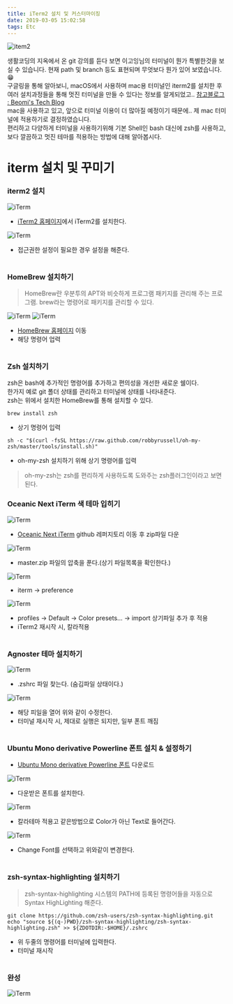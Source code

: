 ```yaml
---
title: iTerm2 설치 및 커스터마이징
date: 2019-03-05 15:02:58
tags: Etc
---
```



![item2](images/etc/iTerm2.jpg)

생활코딩의 지옥에서 온 git 강의를 듣다 보면 이고잉님의 터미널이 뭔가 특별한것을 보실 수 있습니다.
현재 path 및 branch 등도 표현되며 무엇보다 뭔가 있어 보였습니다.😁<br>
구글링을 통해 알아보니, macOS에서 사용하며 mac용 터미널인 iterm2를 설치한 후 여러 설치과정들을 통해 멋진 터미널을 만들 수 있다는 정보를 알게되었고..  [참고블로그 : Beomi's Tech Blog](https://beomi.github.io/2017/07/07/Beautify-ZSH/)     
mac을 사용하고 있고, 앞으로 터미널 이용이 더 많아질 예정이기 때문에.. 제 mac 터미널에 적용하기로 결정하였습니다.<br>
편리하고 다양하게 터미널을 사용하기위해 기본 Shell인 bash 대신에 zsh를 사용하고, 보다 깔끔하고 멋진 테마를 적용하는 방법에 대해 알아봅시다.

# iterm 설치 및 꾸미기

### iterm2 설치
![iTerm](images/etc/iTerm01.png)
- [iTerm2 홈페이지](https://www.iterm2.com/downloads.html)에서 iTerm2를 설치한다.

![iTerm](images/etc/iTerm02.png)
- 접근권한 설정이 필요한 경우 설정을 해준다.
<br><br>

### HomeBrew 설치하기
> HomeBrew란 우분투의 APT와 비슷하게 프로그램 패키지를 관리해 주는 프로그램.
brew라는 명령어로 패키지를 관리할 수 있다.

![iTerm](images/etc/iTerm03.png)
![iTerm](images/etc/iTerm04.png)
- [HomeBrew 홈페이지](https://brew.sh/) 이동 
- 해당 명령어 업력
<br><br>

### Zsh 설치하기
zsh은 bash에 추가적인 명령어를 추가하고 편의성을 개선한 새로운 쉘이다.   
한가지 예로 git 폴더 상태를 관리하고 터미널에 상태를 나타내준다.    
zsh는 위에서 설치한 HomeBrew를 통해 설치할 수 있다.
```
brew install zsh
```
- 상기 명령어 입력

```
sh -c "$(curl -fsSL https://raw.github.com/robbyrussell/oh-my-zsh/master/tools/install.sh)"

```
- oh-my-zsh 설치하기 위해 상기 명령어를 입력

> oh-my-zsh는 zsh를 편리하게 사용하도록 도와주는 zsh플러그인이라고 보면된다.

### Oceanic Next iTerm 색 테마 입히기
![iTerm](images/etc/iTerm05.png)
- [Oceanic Next iTerm](https://github.com/mhartington/oceanic-next-iterm) github 레퍼지토리 이동 후 zip파일 다운

![iTerm](images/etc/iTerm06.png)
- master.zip 파일의 압축을 푼다.(상기 파일목록을 확인한다.)

![iTerm](images/etc/iTerm07.png)
- iterm → preference

![iTerm](images/etc/iTerm08.png)
- profiles → Default → Color presets... → import 상기파일 추가 후 적용
- iTerm2 재시작 시, 칼라적용
<br><br>

### Agnoster 테마 설치하기
![iTerm](images/etc/iTerm09.png)
- .zshrc 파일 찾는다. (숨김파일 상태이다.)

![iTerm](images/etc/iTerm10.png)
- 해당 피일을 열어 위와 같이 수정한다.
- 터미널 재시작 시, 제대로 실행은 되지만, 일부 폰트 깨짐
<br><br>

### Ubuntu Mono derivative Powerline 폰트 설치 & 설정하기
- [Ubuntu Mono derivative Powerline 폰트](https://beomi.github.io/others/Ubuntu_Mono_derivative_Powerline.ttf) 다운로드

![iTerm](images/etc/iTerm12.png)
- 다운받은 폰트를 설치한다.

![iTerm](images/etc/iTerm11.png)
- 칼라테마 적용고 같은방법으로 Color가 아닌 Text로 들어간다.

![iTerm](images/etc/iTerm13.png)
- Change Font를 선택하고 위와같이 변경한다.
<br><br>
 
### zsh-syntax-highlighting 설치하기
>zsh-syntax-highlighting 시스템의 PATH에 등록된 명령어들을 자동으로 Syntax HighLighting 해준다.

```
git clone https://github.com/zsh-users/zsh-syntax-highlighting.git
echo "source ${(q-)PWD}/zsh-syntax-highlighting/zsh-syntax-highlighting.zsh" >> ${ZDOTDIR:-$HOME}/.zshrc
```
- 위 두줄의 명령어를 터미널에 입력한다.
- 터미널 재시작
<br><br>

### 완성
![iTerm](images/etc/iTerm14.png)
<br><br>











            



